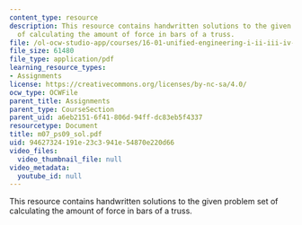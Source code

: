 ```yaml
---
content_type: resource
description: This resource contains handwritten solutions to the given problem set
  of calculating the amount of force in bars of a truss.
file: /ol-ocw-studio-app/courses/16-01-unified-engineering-i-ii-iii-iv-fall-2005-spring-2006/94627324191e23c3941e54870e220d66_m07_ps09_sol.pdf
file_size: 61480
file_type: application/pdf
learning_resource_types:
- Assignments
license: https://creativecommons.org/licenses/by-nc-sa/4.0/
ocw_type: OCWFile
parent_title: Assignments
parent_type: CourseSection
parent_uid: a6eb2151-6f41-806d-94ff-dc83eb5f4337
resourcetype: Document
title: m07_ps09_sol.pdf
uid: 94627324-191e-23c3-941e-54870e220d66
video_files:
  video_thumbnail_file: null
video_metadata:
  youtube_id: null
---
```

This resource contains handwritten solutions to the given problem set of calculating the amount of force in bars of a truss.